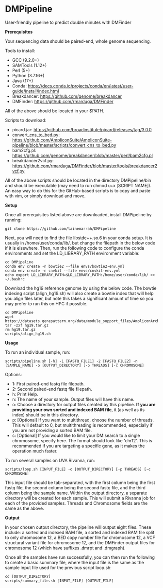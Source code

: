 # DMPipeline
User-friendly pipeline to predict double minutes with DMFinder

**Prerequisites**

Your sequencing data should be paired-end, whole genome sequencing.

Tools to install:
* GCC (9.2.0+)
* SAMTools (1.12+)
* Perl (5+)
* Python (3.7.16+)
* Java (17+)
* Conda: https://docs.conda.io/projects/conda/en/latest/user-guide/install/index.html
* Breakdancer: https://github.com/genome/breakdancer
* DMFinder: https://github.com/rmarduga/DMFinder

All of the above should be located in your $PATH.

Scripts to download:
* picard.jar: https://github.com/broadinstitute/picard/releases/tag/3.0.0
* convert_cns_to_bed.py: https://github.com/AmpliconSuite/AmpliconSuite-pipeline/blob/master/scripts/convert_cns_to_bed.py
* bam2cfg.pl: https://github.com/genome/breakdancer/blob/master/perl/bam2cfg.pl
* breakdancer2vcf.py: https://github.com/rmarduga/DMFinder/blob/master/tools/breakdancer2vcf.py

All of the above scripts should be located in the directory DMPipeline/bin and should be executable (may need to run chmod u+x [SCRIPT NAME]). An easy way to do this for the GitHub-based scripts is to copy and paste with vim, or simply download and move. 

**Setup**

Once all prerequisites listed above are downloaded, install DMPipeline by running:
```
git clone https://github.com/lainemarrah/DMPipeline
```

Next, you will need to find the file libstdc++.so.6 in your conda setup. It is usually in /home/user/conda/lib/, but change the filepath in the below code if it is elsewhere. Then, run the following code to configure the conda environments and set the LD_LIBRARY_PATH environment variable:
```
cd DMPipeline
conda env create -n bowtie2 --file envs/bowtie2-env.yml
conda env create -n cnvkit --file envs/cnvkit-env.yml
echo export LD_LIBRARY_PATH=$LD_LIBRARY_PATH:/home/user/conda/lib/ >> ~/.bashrc
```

Download the hg19 reference genome by using the below code. The bowtie indexing script (align_hg19.sh) will also create a bowtie index that will help you align files later, but note this takes a significant amount of time so you may prefer to run this on HPC if possible.
```
cd DMPipeline
wget https://datasets.genepattern.org/data/module_support_files/AmpliconArchitect/hg19.tar.gz
tar -zxf hg19.tar.gz
rm hg19.tar.gz
scripts/align_hg19.sh
```

**Usage**

To run an individual sample, run: 
```
scripts/pipeline.sh [-h] -1 [FASTQ_FILE1] -2 [FASTQ_FILE2] -n [SAMPLE_NAME] -o [OUTPUT_DIRECTORY] [-p THREADS] [-c CHROMOSOME]
```
Options:
* 1:	First paired-end fastq file filepath.
* 2:	Second paired-end fastq file filepath.
* h:     Print Help.
* n:     The name of your sample. Output files will have this name.
* o:     Choose a directory for output files created by this pipeline. **If you are providing your own sorted and indexed BAM file**, it (as well as its index) should be in this directory.
* p:     [Optional] If you want to multithread, choose the number of threads. This will default to 0, but multithreading is recommended, especially if you are not providing a sorted BAM file.
* c:     [Optional] If you would like to limit your DM search to a single chromosome, specify here. The format should look like 'chr12'. This is recommended if you are targeting a specific gene, as it makes the operation much faster.


To run several samples on UVA Rivanna, run:
```
scripts/loop.sh [INPUT_FILE] -o [OUTPUT_DIRECTORY] [-p THREADS] [-c CHROMOSOME]
```
This input file should be tab-separated, with the first column being the first fastq file, the second column being the second fastq file, and the third column being the sample name. Within the output directory, a separate directory will be created for each sample. This will submit a Rivanna job for each of the provided samples. Threads and Chromosome fields are the same as the above.

**Output**

In your chosen output directory, the pipeline will output eight files. These include: a sorted and indexed BAM file, a sorted and indexed BAM file split to only chromosome 12, a BED copy number file for chromosome 12, a VCF structural variant file for chromosome 12, and the DMFinder output files for chromosome 12 (which have suffixes .dmrpt and .dmgraph). 

Once all the samples have run successfully, you can then run the following to create a basic summary file, where the input file is the same as the sample input file used for the previous script loop.sh:
```
cd [OUTPUT_DIRECTORY]
scripts/summary_file.sh [INPUT_FILE] [OUTPUT_FILE]
```
